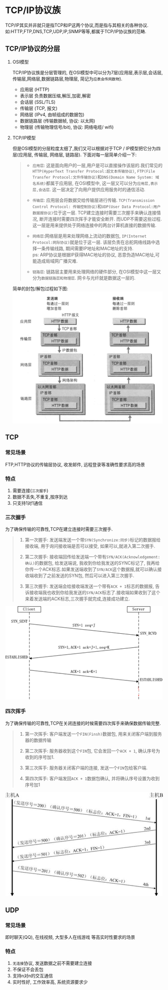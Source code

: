 # TCP/IP协议族
TCP/IP其实并非就只是指TCP和IP这两个协议,而是指与其相关的各种协议.如:HTTP,FTP,DNS,TCP,UDP,IP,SNMP等等,都属于TCP/IP协议族的范畴.

## TCP/IP协议的分层
1. OSI模型

    TCP/IP协议族是分层管理的, 在OSI模型中可以分为7层(应用层,表示层,会话层,传输层,网络层,数据链路层,物理层, 简记为`应表会传网数物`).
    - 应用层    (HTTP)
    - 表示层    负责数据压缩,解压,加密,解密
    - 会话层    (SSL/TLS)
    - 传输层    (TCP, 报文)
    - 网络层    (IPv4, 由帧组成的数据包)  
    - 数据链路层 (传输数据帧, 协议: 以太网)
    - 物理层    (传输物理信号/bit), 协议: 网络电缆/ wifi)
2. TCP/IP模型

    但是OSI模型的分层粒度太细了,我们又可以根据对于TCP / IP模型把它分为四层(应用层, 传输层, 网络层, 链路层). 下面对每一层简单介绍一下:
    >- `应用层`: 这是面向用户的一层,用户是可以直接操作该层的.我们常见的`HTTP(HyperText Transfer Protocol:超文本传输协议)`, `FTP(File Transfer Protocol:文件传输协议)`和`DNS(Domain Name System: 域名系统)`都属于应用层, 在OSI模型中, 这一层又可以分为`应用层,表示层,会话层`. 这一层决定了向用户提供应用服务时的通信活动.
    >
    >- `传输层`: 应用层会将数据交给传输层进行传输. `TCP(Transmission Control Protocol: 传输控制协议)`和`UDP(User Data Protocol:用户数据报协议)`位于这一层. TCP建立连接时需要三次握手来确认连接情况, 断开连接时需要四次挥手才能安全断开. 而UDP不需要这些过程.这一层是用来提供处于网络连接中的两台计算机直接的数据传输.
    >
    >- `网络层`:网络层是用来处理网络上流动的数据包, `IP(Internet Protocol:网际协议)`就是位于这一层. 该层负责在总舵网络线路中选择一条传输线路, 期间需要IP地址和MAC地址的支持.  
    ps: ARP协议是根据IP获得MAC地址的协议, 恶意伪造MAC地址,可能造成局域网广播灾难.
    >
    >- `链路层`: 链路层主要用来处理网络的硬件部分, 在OSI模型中这一层又分为`数据链路层和物理层`. 网卡与光纤就是数据这一层的.

    简单的封包/解包过程如下图:
    ![pic_01](../../pic/tcp_ip_01.png)



## TCP

### 常见场景
FTP,HTTP协议的传输层协议, 收发邮件, 远程登录等准确性要求高的场景

### 特点

1. 需要连接(`三次握手`)
2. 数据不丢失,不重复,按序到达
3. 只支持1对1通信

### 三次握手
为了确保传输的可靠性,TCP在建立连接时需要三次握手.
> 1. 第一次握手: 发送端发送一个带`SYN(Synchronize:同步)`标记的数据报给接收端, 用于询问接收端是否可以接受, 如果可以,就进入第二次握手.
>
> 2. 第二次握手: 接收端回传给发送端一个带有`SYN/ACK(Acknowledgement:确认)`的数据包, 给发送端说, 我收到你给我发送的SYNC标记了, 我再给你传一个ACK标志.如果发送端收到了`SYN/ACK`这个数据报,就可以确认接收端收到了之前发送的SYN包, 然后可以进入第三次握手.
>
> 3. 第三次握手: 发送端会给接收端发送一个带有`ACK + 1`标志的数据报, 告诉接收端我也收到你给我发送的`SYN/ACK`标志了.接收端如果收到了这个来着发送端的ACK标志,三次握手就完成,连接成功建立.

![pic_02](../../pic/tcp_ip_02.png)

### 四次挥手
为了确保传输的可靠性,TCP在关闭连接的时候需要四次挥手来确保数据传输完整.
> 1. 第一次挥手: 客户端发送一个`FIN(Finsh)`数据包, 用来关闭客户端到服务器的数据传输
>
> 2. 第二次挥手: 服务器收到这个`FIN`包, 它会发回一个`ACK + 1`, 确认序号为收到的序号加1.
>
> 3. 第三次挥手: 服务器关闭客户端的连接, 发送一个`FIN`包给客户端.
>
> 4. 第四次挥手: 客户端发回`ACK + 1`数据包确认, 并将确认序号设置为收到序号加1

![pic_03](../../pic/tcp_ip_03.png)

## UDP

### 常见场景
即时聊天(QQ), 在线视频, 大型多人在线游戏 等高实时性要求的场景

### 特点

1. `无连接`协议, 发送数据之前不需要建立连接
2. 不保证不会丢包
3. 支持n对n的交互通信
4. 实时性好, 工作效率高, 系统资源要求少

